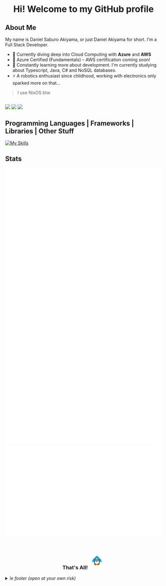 <h1 align="center">Hi! Welcome to my GitHub profile</h1>

<h2>About Me</h2>

<p>My name is Daniel Saburo Akiyama, or just Daniel Akiyama for short. I'm a Full Stack Developer.</p>

- 🔭 Currently diving deep into Cloud Computing with **Azure** and **AWS**
- 🥇 Azure Certified (Fundamentals) – AWS certification coming soon!
- 🌱 Constantly learning more about development. I'm currently studying about Typescript, Java, C# and NoSQL databases.
- ⚡ A robotics enthusiast since childhood, working with electronics only sparked more on that...

> I use NixOS btw

##
<div>  
  <a href = "mailto:danielakiyama8@gmail.com"><img src="https://img.shields.io/badge/-Gmail-%23333?style=for-the-badge&logo=gmail&logoColor=white" target="_blank"></a>
  <a href="https://www.linkedin.com/in/daniel-akiyama/" target="_blank"><img src="https://img.shields.io/badge/-LinkedIn-%230077B5?style=for-the-badge&logo=linkedin&logoColor=white" target="_blank"></a>
  <a href="https://api.whatsapp.com/send?phone=5511959670278&text=Ol%C3%A1,%20eu%20encontrei%20seu%20n%C3%BAmero%20atrav%C3%A9s%20do%20GitHub!" target="_blank"><img src="https://img.shields.io/badge/WhatsApp-25D366?style=for-the-badge&logo=whatsapp&logoColor=white&logo=linkedin&logoColor=white" target="_blank"></a> 
</div>

## Programming Languages | Frameworks |  Libraries | Other Stuff

[![My Skills](https://skillicons.dev/icons?i=arch,bash,gtk,elixir,androidstudio,angular,arduino,firebase,aws,azure,bootstrap,cpp,css,discord,docker,dotnet,spring,flask,python,eclipse,git,github,gradle,html,java,js,kubernetes,linux,lua,mongodb,mysql,nextjs,nodejs,nix,oracle,postman,prisma,py,pytorch,raspberrypi,react,react-native,rider,selenium,tensorflow,vercel,visualstudio,vim,vscode)](https://skillicons.dev)


<h2>Stats</h2>

![](https://raw.githubusercontent.com/danielthx23/github-stats/master/generated/overview.svg#gh-dark-mode-only)
![](https://raw.githubusercontent.com/danielthx23/github-stats/master/generated/overview.svg#gh-light-mode-only)
![](https://raw.githubusercontent.com/danielthx23/github-stats/master/generated/languages.svg#gh-dark-mode-only)
![](https://raw.githubusercontent.com/danielthx23/github-stats/master/generated/languages.svg#gh-light-mode-only)

<br/>

<h3 align="center">That's All! <img src="./assets/club_dance.gif" width="50"/></h3>

<details>
  <summary><i>le footer (open at your own risk)</i></summary>

  <p>
    <strong>Discord:</strong> danielthx23#2007<br/>
    <strong>GitHub:</strong> Can you guess?<br/>
  </p>

  <p><em>Nothing to see here...</em></p>
  <img src="./assets/club_sweep.gif" alt="GIF estranho" />
</details>
